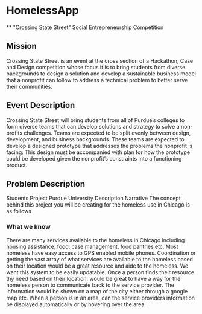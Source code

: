 # HomelessApp

** "Crossing State Street"
Social Entrepreneurship Competition

## Mission

Crossing State Street is an event at the cross section of a Hackathon, Case and Design competition whose focus it is to bring students from diverse backgrounds to design a solution and develop a sustainable business model that a nonprofit can follow to address a technical problem to better serve their communities.

## Event Description

Crossing State Street will bring students from all of Purdue’s colleges to form diverse teams that can develop solutions and strategy to solve a non-profits challenges.
Teams are expected to be split evenly between design, development, and business backgrounds. These teams are expected to develop a designed prototype that addresses the problems the nonprofit is facing.
This design must be accompanied with plan for how the prototype could be developed given the nonprofit’s constraints into a functioning product.

## Problem Description

Students Project Purdue University Description Narrative
The concept behind this project you will be creating for the homeless use in Chicago is as follows

### What we know

There are many services available to the homeless in Chicago including housing assistance, food, case management, food pantries etc.
Most homeless have easy access to GPS enabled mobile phones.
Coordination or getting the vast array of what services are available to the homeless based on their location would be a great resource and aide to the homeless.
We want this system to be easily updatable.
Once a person finds their resource thy need based on their location, would be great to have a way for the homeless person to communicate back to the service provider.
The information would be shown on a map of the city either through a google map etc. When a person is in an area, can the service providers information be displayed automatically or by hovering over the area.
